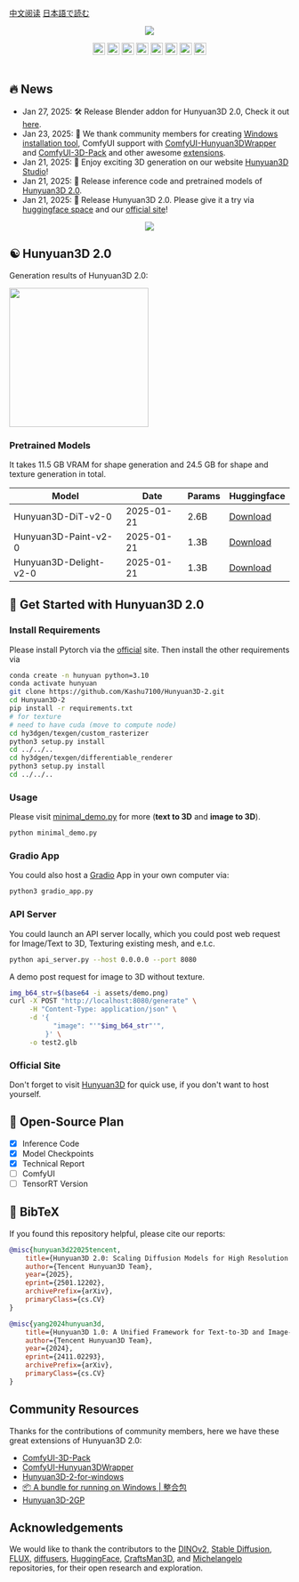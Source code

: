 [中文阅读](README_zh_cn.md)
[日本語で読む](README_ja_jp.md)

<p align="center"> 
  <img src="./assets/images/teaser.jpg">

</p>

<div align="center">
  <a href=https://3d.hunyuan.tencent.com target="_blank"><img src=https://img.shields.io/badge/Official%20Site-333399.svg?logo=homepage height=22px></a>
  <a href=https://huggingface.co/spaces/tencent/Hunyuan3D-2  target="_blank"><img src=https://img.shields.io/badge/%F0%9F%A4%97%20Demo-276cb4.svg height=22px></a>
  <a href=https://huggingface.co/tencent/Hunyuan3D-2 target="_blank"><img src=https://img.shields.io/badge/%F0%9F%A4%97%20Models-d96902.svg height=22px></a>
  <a href=https://3d-models.hunyuan.tencent.com/ target="_blank"><img src= https://img.shields.io/badge/Page-bb8a2e.svg?logo=github height=22px></a>
  <a href=https://discord.gg/GuaWYwzKbX target="_blank"><img src= https://img.shields.io/badge/Discord-white.svg?logo=discord height=22px></a>
  <a href=https://arxiv.org/abs/2501.12202 target="_blank"><img src=https://img.shields.io/badge/Report-b5212f.svg?logo=arxiv height=22px></a>
  <a href=https://x.com/txhunyuan target="_blank"><img src=https://img.shields.io/badge/Hunyuan-black.svg?logo=x height=22px></a>
 <a href="#community-resources" target="_blank"><img src=https://img.shields.io/badge/Community-lavender.svg?logo=homeassistantcommunitystore height=22px></a>
</div>

[//]: # (  <a href=# target="_blank"><img src=https://img.shields.io/badge/Report-b5212f.svg?logo=arxiv height=22px></a>)

[//]: # (  <a href=# target="_blank"><img src= https://img.shields.io/badge/Colab-8f2628.svg?logo=googlecolab height=22px></a>)

[//]: # (  <a href="#"><img alt="PyPI - Downloads" src="https://img.shields.io/pypi/v/mulankit?logo=pypi"  height=22px></a>)

<br>

## 🔥 News

- Jan 27, 2025: 🛠️ Release Blender addon for Hunyuan3D 2.0, Check it out [here](#blender-addon).
- Jan 23, 2025: 💬 We thank community members for creating [Windows installation tool](https://github.com/YanWenKun/Hunyuan3D-2-WinPortable), ComfyUI support with [ComfyUI-Hunyuan3DWrapper](https://github.com/kijai/ComfyUI-Hunyuan3DWrapper) and [ComfyUI-3D-Pack](https://github.com/MrForExample/ComfyUI-3D-Pack) and other awesome [extensions](#community-resources).
- Jan 21, 2025: 💬 Enjoy exciting 3D generation on our website [Hunyuan3D Studio](https://3d.hunyuan.tencent.com)!
- Jan 21, 2025: 🤗 Release inference code and pretrained models
  of [Hunyuan3D 2.0](https://huggingface.co/tencent/Hunyuan3D-2).
- Jan 21, 2025: 🤗 Release Hunyuan3D 2.0. Please give it a try
  via [huggingface space](https://huggingface.co/spaces/tencent/Hunyuan3D-2) and
  our [official site](https://3d.hunyuan.tencent.com)!


<p align="center">
  <img src="assets/images/system.jpg">
</p>

## ☯️ **Hunyuan3D 2.0**


Generation results of Hunyuan3D 2.0:
<p align="left">
  <img src="assets/images/e2e-2.gif"  height=250>
</p>

### Pretrained Models

It takes 11.5 GB VRAM for shape generation and 24.5 GB for shape and texture generation in total.

| Model                  | Date       | Params | Huggingface                                                                             |
|------------------------|------------|--------|-----------------------------------------------------------------------------------------| 
| Hunyuan3D-DiT-v2-0     | 2025-01-21 | 2.6B   | [Download](https://huggingface.co/tencent/Hunyuan3D-2)                                  |
| Hunyuan3D-Paint-v2-0   | 2025-01-21 | 1.3B   | [Download](https://huggingface.co/tencent/Hunyuan3D-2)                                  |
| Hunyuan3D-Delight-v2-0 | 2025-01-21 | 1.3B   | [Download](https://huggingface.co/tencent/Hunyuan3D-2/tree/main/hunyuan3d-delight-v2-0) | 

## 🤗 Get Started with Hunyuan3D 2.0

### Install Requirements

Please install Pytorch via the [official](https://pytorch.org/) site. Then install the other requirements via

```bash
conda create -n hunyuan python=3.10
conda activate hunyuan
git clone https://github.com/Kashu7100/Hunyuan3D-2.git
cd Hunyuan3D-2
pip install -r requirements.txt
# for texture
# need to have cuda (move to compute node)
cd hy3dgen/texgen/custom_rasterizer
python3 setup.py install
cd ../../..
cd hy3dgen/texgen/differentiable_renderer
python3 setup.py install
cd ../../..
```

### Usage
Please visit [minimal_demo.py](minimal_demo.py) for more (**text to 3D** and **image to 3D**).

```bash
python minimal_demo.py
```

### Gradio App

You could also host a [Gradio](https://www.gradio.app/) App in your own computer via:

```bash
python3 gradio_app.py
```

### API Server

You could launch an API server locally, which you could post web request for Image/Text to 3D, Texturing existing mesh, and e.t.c.

```bash
python api_server.py --host 0.0.0.0 --port 8080
```
A demo post request for image to 3D without texture.
```bash
img_b64_str=$(base64 -i assets/demo.png)
curl -X POST "http://localhost:8080/generate" \
     -H "Content-Type: application/json" \
     -d '{
           "image": "'"$img_b64_str"'",
         }' \
     -o test2.glb
```

### Official Site

Don't forget to visit [Hunyuan3D](https://3d.hunyuan.tencent.com) for quick use, if you don't want to host yourself.


## 📑 Open-Source Plan

- [x] Inference Code
- [x] Model Checkpoints
- [x] Technical Report
- [ ] ComfyUI
- [ ] TensorRT Version

## 🔗 BibTeX

If you found this repository helpful, please cite our reports:

```bibtex
@misc{hunyuan3d22025tencent,
    title={Hunyuan3D 2.0: Scaling Diffusion Models for High Resolution Textured 3D Assets Generation},
    author={Tencent Hunyuan3D Team},
    year={2025},
    eprint={2501.12202},
    archivePrefix={arXiv},
    primaryClass={cs.CV}
}

@misc{yang2024hunyuan3d,
    title={Hunyuan3D 1.0: A Unified Framework for Text-to-3D and Image-to-3D Generation},
    author={Tencent Hunyuan3D Team},
    year={2024},
    eprint={2411.02293},
    archivePrefix={arXiv},
    primaryClass={cs.CV}
}
```

## Community Resources

Thanks for the contributions of community members, here we have these great extensions of Hunyuan3D 2.0:

- [ComfyUI-3D-Pack](https://github.com/MrForExample/ComfyUI-3D-Pack) 
- [ComfyUI-Hunyuan3DWrapper](https://github.com/kijai/ComfyUI-Hunyuan3DWrapper)
- [Hunyuan3D-2-for-windows](https://github.com/sdbds/Hunyuan3D-2-for-windows)
- [📦 A bundle for running on Windows | 整合包](https://github.com/YanWenKun/Hunyuan3D-2-WinPortable)
- [Hunyuan3D-2GP](https://github.com/deepbeepmeep/Hunyuan3D-2GP)


## Acknowledgements

We would like to thank the contributors to
the [DINOv2](https://github.com/facebookresearch/dinov2), [Stable Diffusion](https://github.com/Stability-AI/stablediffusion), [FLUX](https://github.com/black-forest-labs/flux), [diffusers](https://github.com/huggingface/diffusers), [HuggingFace](https://huggingface.co), [CraftsMan3D](https://github.com/wyysf-98/CraftsMan3D),
and [Michelangelo](https://github.com/NeuralCarver/Michelangelo/tree/main) repositories, for their open research and
exploration.

